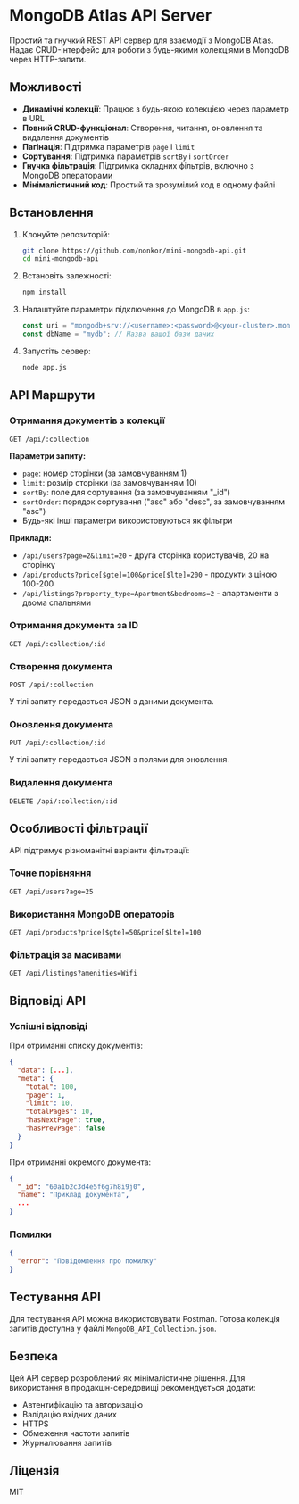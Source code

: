 # MongoDB Atlas API Server

Простий та гнучкий REST API сервер для взаємодії з MongoDB Atlas. Надає CRUD-інтерфейс для роботи з будь-якими колекціями в MongoDB через HTTP-запити.

## Можливості

- **Динамічні колекції**: Працює з будь-якою колекцією через параметр в URL
- **Повний CRUD-функціонал**: Створення, читання, оновлення та видалення документів
- **Пагінація**: Підтримка параметрів `page` і `limit`
- **Сортування**: Підтримка параметрів `sortBy` і `sortOrder`
- **Гнучка фільтрація**: Підтримка складних фільтрів, включно з MongoDB операторами
- **Мінімалістичний код**: Простий та зрозумілий код в одному файлі

## Встановлення

1. Клонуйте репозиторій:
   ```bash
   git clone https://github.com/nonkor/mini-mongodb-api.git
   cd mini-mongodb-api
   ```

2. Встановіть залежності:
   ```bash
   npm install
   ```

3. Налаштуйте параметри підключення до MongoDB в `app.js`:
   ```javascript
   const uri = "mongodb+srv://<username>:<password>@<your-cluster>.mongodb.net/<dbname>?retryWrites=true&w=majority";
   const dbName = "mydb"; // Назва вашої бази даних
   ```

4. Запустіть сервер:
   ```bash
   node app.js
   ```

## API Маршрути

### Отримання документів з колекції
```
GET /api/:collection
```
**Параметри запиту:**
- `page`: номер сторінки (за замовчуванням 1)
- `limit`: розмір сторінки (за замовчуванням 10)
- `sortBy`: поле для сортування (за замовчуванням "_id")
- `sortOrder`: порядок сортування ("asc" або "desc", за замовчуванням "asc")
- Будь-які інші параметри використовуються як фільтри

**Приклади:**
- `/api/users?page=2&limit=20` - друга сторінка користувачів, 20 на сторінку
- `/api/products?price[$gte]=100&price[$lte]=200` - продукти з ціною 100-200
- `/api/listings?property_type=Apartment&bedrooms=2` - апартаменти з двома спальнями

### Отримання документа за ID
```
GET /api/:collection/:id
```

### Створення документа
```
POST /api/:collection
```
У тілі запиту передається JSON з даними документа.

### Оновлення документа
```
PUT /api/:collection/:id
```
У тілі запиту передається JSON з полями для оновлення.

### Видалення документа
```
DELETE /api/:collection/:id
```

## Особливості фільтрації

API підтримує різноманітні варіанти фільтрації:

### Точне порівняння
```
GET /api/users?age=25
```

### Використання MongoDB операторів
```
GET /api/products?price[$gte]=50&price[$lte]=100
```

### Фільтрація за масивами
```
GET /api/listings?amenities=Wifi
```

## Відповіді API

### Успішні відповіді

При отриманні списку документів:
```json
{
  "data": [...],
  "meta": {
    "total": 100,
    "page": 1,
    "limit": 10,
    "totalPages": 10,
    "hasNextPage": true,
    "hasPrevPage": false
  }
}
```

При отриманні окремого документа:
```json
{
  "_id": "60a1b2c3d4e5f6g7h8i9j0",
  "name": "Приклад документа",
  ...
}
```

### Помилки

```json
{
  "error": "Повідомлення про помилку"
}
```

## Тестування API

Для тестування API можна використовувати Postman. Готова колекція запитів доступна у файлі `MongoDB_API_Collection.json`.

## Безпека

Цей API сервер розроблений як мінімалістичне рішення. Для використання в продакшн-середовищі рекомендується додати:

- Автентифікацію та авторизацію
- Валідацію вхідних даних
- HTTPS
- Обмеження частоти запитів
- Журналювання запитів

## Ліцензія

MIT